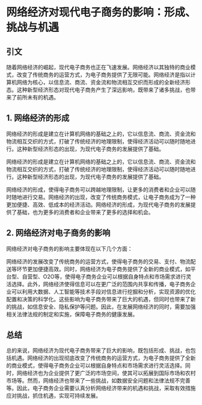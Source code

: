 # 网络经济对现代电子商务的影响：形成、挑战与机遇

## 引文

随着网络经济的崛起，现代电子商务也正在飞速发展。网络经济以其独特的商业模式，改变了传统商务的运营方式，为电子商务提供了无限可能。网络经济是指以计算机网络为核心，以信息流、商流、资金流和物流相互交织而形成的全新经济形态。这种新型经济形态对现代电子商务产生了深远影响，既带来了诸多挑战，也带来了前所未有的机遇。

## 1. 网络经济的形成
网络经济的形成是建立在计算机网络的基础之上的，它以信息流、商流、资金流和物流相互交织的方式，打破了传统经济的地理限制，使得经济活动可以随时随地进行。这种新型经济形态的出现，为现代电子商务的发展提供了基础。

网络经济的形成是建立在计算机网络的基础之上的，它以信息流、商流、资金流和物流相互交织的方式，打破了传统经济的地理限制，使得经济活动可以随时随地进行。这种新型经济形态的出现，为现代电子商务的发展提供了基础。

网络经济的形成，使得电子商务可以跨越地理限制，让更多的消费者和企业可以随时随地进行交易。网络经济的出现，改变了传统商务模式，让电子商务成为了一种更加便捷、高效、低成本的经济活动。网络经济的形成，为现代电子商务的发展提供了基础，也为更多的消费者和企业带来了更多的选择和机会。

## 2. 网络经济对电子商务的影响
网络经济对电子商务的影响主要体现在以下几个方面：

网络经济的发展改变了传统商务的运营方式，使得电子商务的交易、支付、物流配送等环节更加便捷高效。同时，网络经济为电子商务提供了全新的商业模式，如平台型、自营型、O2O等，使得电子商务企业可以根据自身特点和市场需求进行灵活选择。此外，网络经济使得信息可以在更广泛的范围内共享和传播，电子商务企业可以利用大数据、人工智能等技术手段对信息进行挖掘和分析，实现资源的优化配置和决策的科学化。这些影响为电子商务带来了巨大的机遇，但同时也带来了新的挑战，如信息安全、隐私保护等问题。因此，在发展网络经济的同时，需要加强相关法律法规的制定和实施，保障电子商务的健康发展。

## 总结

总的来说，网络经济为现代电子商务带来了巨大的影响，既包括形成、挑战，也包括机遇。网络经济的出现彻底改变了传统商务的运营方式，为电子商务提供了全新的商业模式，使得电子商务企业可以根据自身特点和市场需求进行灵活选择。同时，网络经济也为企业提供了更广泛的市场空间，使其可以拓展到国际市场和农村市场等。然而，网络经济也带来了一些挑战，如数据安全问题和法律法规不完善等。因此，电子商务企业需要认真分析网络经济带来的机遇和挑战，采取有效措施应对挑战，抓住机遇，实现可持续发展。